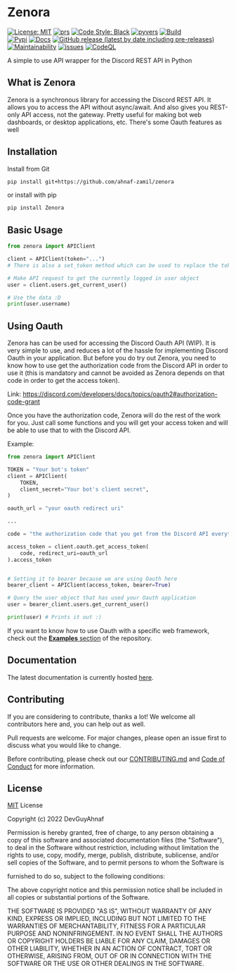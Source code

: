 # Zenora

[![License: MIT](https://img.shields.io/badge/License-MIT-lightgrey.svg?style=flat-square)](https://opensource.org/licenses/MIT)
[![prs](https://img.shields.io/github/issues-pr/ahnaf-zamil/zenora?color=red&style=flat-square)](https://github.com/ahnaf-zamil/zenora/pulls)
[![Code Style: Black](https://img.shields.io/badge/Code%20Style-Black-black?style=flat-square)](https://github.com/psf/black)
[![pyvers](https://img.shields.io/badge/python-3.8%20%7C%203.9-blue?style=flat-square)](https://pypi.org/project/zenora)
[![Build](https://img.shields.io/github/workflow/status/ahnaf-zamil/zenora/Python%20package?logo=GitHub&style=flat-square&label=Build)](https://github.com/ahnaf-zamil/zenora/actions/workflows/python-package.yml)<br/>
[![Pypi](https://img.shields.io/pypi/v/zenora.svg?style=flat-square)](https://pypi.org/project/zenora/)
[![Docs](https://img.shields.io/netlify/368341f1-066a-43e9-9a30-dcbc2ac3e61e?color=green&label=Docs&style=flat-square)](https://zenora.netlify.app/)
[![GitHub release (latest by date including pre-releases)](https://img.shields.io/github/v/release/ahnaf-zamil/zenora?include_prereleases&style=flat-square)](https://github.com/ahnaf-zamil/zenora/releases)
[![Maintainability](https://api.codeclimate.com/v1/badges/e556bee232469ff28415/maintainability?style=flat-square)](https://codeclimate.com/github/ahnaf-zamil/zenora/maintainability)
[![issues](https://img.shields.io/github/issues-raw/ahnaf-zamil/zenora?color=blueviolet&style=flat-square)](https://github.com/ahnaf-zamil/zenora/issues) [![CodeQL](https://img.shields.io/github/workflow/status/ahnaf-zamil/zenora/CodeQL?logo=GitHub&style=flat-square&label=CodeQL)](https://github.com/ahnaf-zamil/zenora/actions/workflows/codeql-analysis.yml)

A simple to use API wrapper for the Discord REST API in Python

## What is Zenora

Zenora is a synchronous library for accessing the Discord REST API. It allows you to access the API without async/await. And also gives you REST-only API access, not the gateway. Pretty useful for making bot web dashboards, or desktop applications, etc. There's some Oauth features as well

## Installation

Install from Git

```bash
pip install git+https://github.com/ahnaf-zamil/zenora
```

or install with pip

```bash
pip install Zenora
```

## Basic Usage

```python
from zenora import APIClient

client = APIClient(token="...")
# There is also a set_token method which can be used to replace the token later on

# Make API request to get the currently logged in user object
user = client.users.get_current_user()

# Use the data :D
print(user.username)
```

## Using Oauth

Zenora has can be used for accessing the Discord Oauth API (WIP). It is very simple to use, and reduces a lot
of the hassle for implementing Discord Oauth in your application. But before you do try out Zenora, you need to
know how to use get the authorization code from the Discord API in order to use it (this is mandatory and cannot be
avoided as Zenora depends on that code in order to get the access token).

Link: https://discord.com/developers/docs/topics/oauth2#authorization-code-grant

Once you have the authorization code, Zenora will do the rest of the work for you. Just call some functions and you will get your
access token and will be able to use that to with the Discord API.

Example:

```py
from zenora import APIClient

TOKEN = "Your bot's token"
client = APIClient(
    TOKEN,
    client_secret="Your bot's client secret",
)

oauth_url = "your oauth redirect uri"

...

code = "the authorization code that you get from the Discord API everytime someone uses your Oauth application"

access_token = client.oauth.get_access_token(
    code, redirect_uri=oauth_url
).access_token


# Setting it to bearer because we are using Oauth here
bearer_client = APIClient(access_token, bearer=True)

# Query the user object that has used your Oauth application
user = bearer_client.users.get_current_user()

print(user) # Prints it out :)
```

If you want to know how to use Oauth with a specific web framework, check out the [**Examples** section](https://github.com/ahnaf-zamil/zenora/tree/master/examples) of the repository.

## Documentation

The latest documentation is currently hosted [here](https://zenora.netlify.app/).

## Contributing

If you are considering to contribute, thanks a lot! We welcome all contributors here and, you can help out as well.

Pull requests are welcome. For major changes, please open an issue first to discuss what you would like to change.

Before contributing, please check out our [CONTRIBUTING.md](CONTRIBUTING.md) and [Code of Conduct](CODE_OF_CONDUCT.md) for more information.

## License

[MIT](https://choosealicense.com/licenses/mit/) License

Copyright (c) 2022 DevGuyAhnaf

Permission is hereby granted, free of charge, to any person obtaining a copy
of this software and associated documentation files (the "Software"), to deal
in the Software without restriction, including without limitation the rights
to use, copy, modify, merge, publish, distribute, sublicense, and/or sell
copies of the Software, and to permit persons to whom the Software is

furnished to do so, subject to the following conditions:

The above copyright notice and this permission notice shall be included in all
copies or substantial portions of the Software.

THE SOFTWARE IS PROVIDED "AS IS", WITHOUT WARRANTY OF ANY KIND, EXPRESS OR
IMPLIED, INCLUDING BUT NOT LIMITED TO THE WARRANTIES OF MERCHANTABILITY,
FITNESS FOR A PARTICULAR PURPOSE AND NONINFRINGEMENT. IN NO EVENT SHALL THE
AUTHORS OR COPYRIGHT HOLDERS BE LIABLE FOR ANY CLAIM, DAMAGES OR OTHER
LIABILITY, WHETHER IN AN ACTION OF CONTRACT, TORT OR OTHERWISE, ARISING FROM,
OUT OF OR IN CONNECTION WITH THE SOFTWARE OR THE USE OR OTHER DEALINGS IN THE
SOFTWARE.
